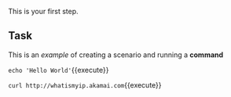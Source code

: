 This is your first step.

## Task

This is an _example_ of creating a scenario and running a **command**

`echo 'Hello World'`{{execute}}

`curl http://whatismyip.akamai.com`{{execute}}